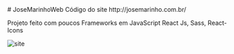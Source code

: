 <div style="text-aling: center">
 # JoseMarinhoWeb
  Código do site http://josemarinho.com.br/

 Projeto feito com poucos Frameworks em
 JavaScript
 React Js, Sass, React-Icons

 ![site](https://user-images.githubusercontent.com/68341332/222535008-c50f5915-b2a3-4920-a22d-31d98e1f4022.png)

</div>
